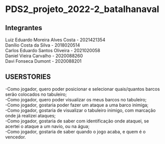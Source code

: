 # PDS2_projeto_2022-2_batalhanaval

## Integrantes

<p>
Luiz Eduardo Moreira Alves Costa - 2021421354 <br />
Danílio Costa da Silva - 2018020514 <br />
Carlos Eduardo Santos Oliveira - 2021020058 <br />
Daniel Vieira Carvalho - 2020088260 <br />
Davi Fonseca Dumont - 2020088201 <br />
</p>

## USERSTORIES

<p>
-Como jogador, quero poder posicionar e selecionar quais/quantos barcos serão colocados no tabuleiro; <br/>
-Como jogador, quero poder visualizar os meus barcos no tabuleiro; <br/>
-Como jogador, gostaria poder fazer um ataque a uma barco inimiga; <br/>
-Como jogador, gostaria de visualizar o tabuleiro inimigo, com marcação onde já realizei ataques; <br/>
-Como jogador, gostaria de saber com identificação onde ataquei, se acertei o ataque a um navio, ou na água; <br/>
-Como jogador, gostaria de saber quando o jogo acaba, e quem é o vencedor. <br/>
</p>
